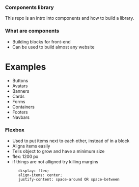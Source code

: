 ### Components library
This repo is an intro into components and how to build a library.

### What are components
 - Building blocks for front-end
 - Can be used to build almost any website

 # Examples
 - Buttons
 - Avatars
 - Banners
 - Cards
 - Forms
 - Containers
 - Footers
 - Navbars

### Flexbox
- Used to put items next to each other, instead of in a block
- Aligns items easily
- Tells object to grow and have a minimum size
- flex: 1200 px
- if things are not alligned try killing margins


```
      display: flex;
      align-items: center;
      justify-content: space-around OR space-between
```
      
